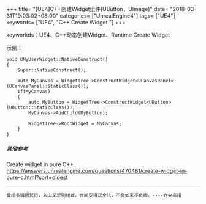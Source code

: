 +++
title= "[UE4]C++创建Widget组件(UButton，UImage)"
date= "2018-03-31T19:03:02+08:00"
categories= ["UnrealEngine4"]
tags= ["UE4"]
keywords= ["UE4", "C++ Create Widget "]
+++

keyworkds：UE4、C++动态创建Widget、Runtime Create Widget

示例：

    void UMyUserWidget::NativeConstruct()
    {
        Super::NativeConstruct();
        
        auto MyCanvas = WidgetTree->ConstructWidget<UCanvasPanel>(UCanvasPanel::StaticClass());
        if(MyCanvas)
        {
            auto MyButton = WidgetTree->ConstructWidget<UButton>(UButton::StaticClass());
            MyCanvas->AddChild(MyButton);
            
            WidgetTree->RootWidget = MyCanvas;
        }
    }


##### 其他参考
Create widget in pure C++  
https://answers.unrealengine.com/questions/470481/create-widget-in-pure-c.html?sort=oldest

***
`曾虑多情损梵行，入山又恐别倾城，世间安得双全法，不负如来不负卿。----仓央嘉措`